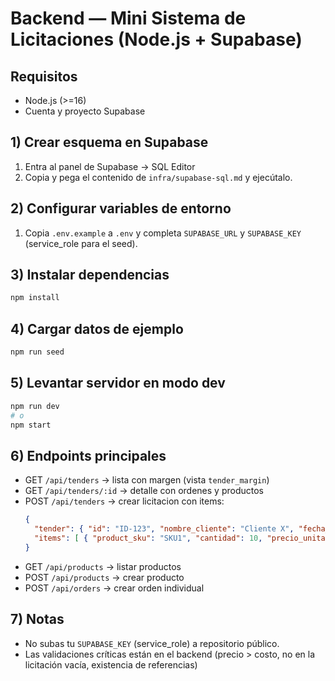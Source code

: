 # Backend — Mini Sistema de Licitaciones (Node.js + Supabase)

## Requisitos
- Node.js (>=16)
- Cuenta y proyecto Supabase

## 1) Crear esquema en Supabase
1. Entra al panel de Supabase -> SQL Editor
2. Copia y pega el contenido de `infra/supabase-sql.md` y ejecútalo.

## 2) Configurar variables de entorno
1. Copia `.env.example` a `.env` y completa `SUPABASE_URL` y `SUPABASE_KEY` (service_role para el seed).

## 3) Instalar dependencias
```bash
npm install
```

## 4) Cargar datos de ejemplo
```bash
npm run seed
```

## 5) Levantar servidor en modo dev
```bash
npm run dev
# o
npm start
```

## 6) Endpoints principales
- GET `/api/tenders` -> lista con margen (vista `tender_margin`)
- GET `/api/tenders/:id` -> detalle con ordenes y productos
- POST `/api/tenders` -> crear licitacion con items:
  ```json
  {
    "tender": { "id": "ID-123", "nombre_cliente": "Cliente X", "fecha_adjudicacion": "2025-08-01" },
    "items": [ { "product_sku": "SKU1", "cantidad": 10, "precio_unitario": 120.5 } ]
  }
  ```
- GET `/api/products` -> listar productos
- POST `/api/products` -> crear producto
- POST `/api/orders` -> crear orden individual

## 7) Notas
- No subas tu `SUPABASE_KEY` (service_role) a repositorio público.
- Las validaciones críticas están en el backend (precio > costo, no en la licitación vacía, existencia de referencias)